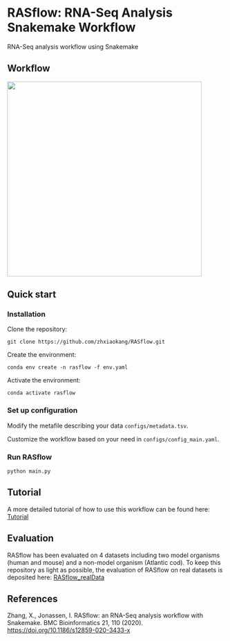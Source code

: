 # RASflow: RNA-Seq Analysis Snakemake Workflow
RNA-Seq analysis workflow using Snakemake
## Workflow
<img src="https://github.com/zhxiaokang/RNA-Seq-analysis/blob/master/workflow/workflow_chart.jpg" width="450">

## Quick start
### Installation
Clone the repository:

`git clone https://github.com/zhxiaokang/RASflow.git`

Create the environment:

`conda env create -n rasflow -f env.yaml`

Activate the environment:

`conda activate rasflow`

### Set up configuration
Modify the metafile describing your data `configs/metadata.tsv`.

Customize the workflow based on your need in `configs/config_main.yaml`.

### Run RASflow
`python main.py`

## Tutorial
A more detailed tutorial of how to use this workflow can be found here: [Tutorial](https://github.com/zhxiaokang/RASflow/blob/master/Tutorial.pdf)

## Evaluation
RASflow has been evaluated on 4 datasets including two model organisms (human and mouse) and a non-model organism (Atlantic cod). To keep this repository as light as possible, the evaluation of RASflow on real datasets is deposited here: [RASflow_realData](https://git.app.uib.no/Xiaokang.Zhang/rasflow_realdata)

## References
Zhang, X., Jonassen, I. RASflow: an RNA-Seq analysis workflow with Snakemake. BMC Bioinformatics 21, 110 (2020). https://doi.org/10.1186/s12859-020-3433-x
